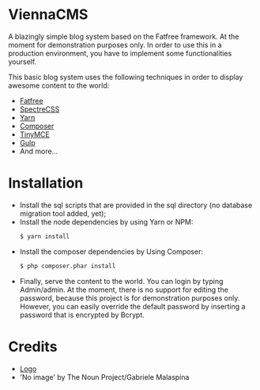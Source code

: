 # ViennaCMS
A blazingly simple blog system based on the Fatfree framework. At the moment for demonstration purposes only. In order to use this in a production environment, you have to implement some functionalities yourself.

This basic blog system uses the following techniques in order to display awesome content to the world:
  * [Fatfree](https://fatfreeframework.com)
  * [SpectreCSS](https://picturepan2.github.io/spectre/index.html)
  * [Yarn](https://yarnpkg.com/en/)
  * [Composer](https://getcomposer.org)
  * [TinyMCE](https://www.tinymce.com)
  * [Gulp](https://gulpjs.com)
  * And more...
  
# Installation
  - Install the sql scripts that are provided in the sql directory (no database migration tool added, yet);
  - Install the node dependencies by using Yarn or NPM:
    ```sh
    $ yarn install
    ```
  - Install the composer dependencies by Using Composer:
    ```sh
    $ php composer.phar install
    ```
  - Finally, serve the content to the world. You can login by typing Admin/admin. At the moment, there is no support for editing the password, because this project is for demonstration purposes only. However, you can easily override the default password by inserting a password that is encrypted by Bcrypt.

# Credits
  * [Logo](https://www.flaticon.com/authors/smashicons)
  * 'No image' by The Noun Project/Gabriele Malaspina

